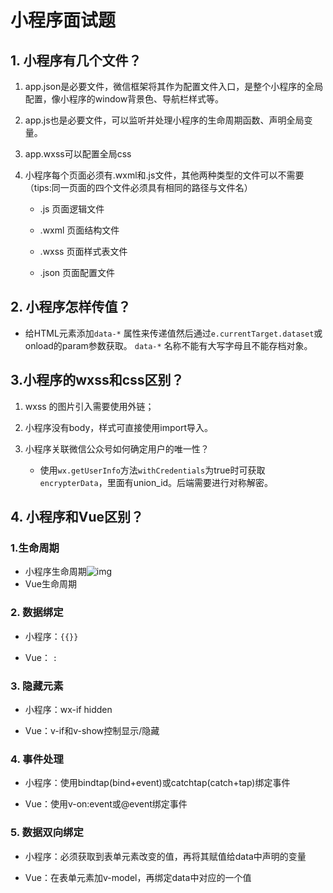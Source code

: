 # 小程序面试题

## 1. 小程序有几个文件？

1. app.json是必要文件，微信框架将其作为配置文件入口，是整个小程序的全局配置，像小程序的window背景色、导航栏样式等。

2. app.js也是必要文件，可以监听并处理小程序的生命周期函数、声明全局变量。

3. app.wxss可以配置全局css

4. 小程序每个页面必须有.wxml和.js文件，其他两种类型的文件可以不需要（tips:同一页面的四个文件必须具有相同的路径与文件名）

   - .js  页面逻辑文件

   - .wxml  页面结构文件

   - .wxss  页面样式表文件

   - .json  页面配置文件

     

## 2. 小程序怎样传值？

- 给HTML元素添加`data-*` 属性来传递值然后通过`e.currentTarget.dataset`或onload的param参数获取。
  `data-*` 名称不能有大写字母且不能存档对象。

## 3.小程序的wxss和css区别？

1. wxss 的图片引入需要使用外链；

2. 小程序没有body，样式可直接使用import导入。

3. 小程序关联微信公众号如何确定用户的唯一性？

   - 使用`wx.getUserInfo`方法`withCredentials`为true时可获取`encrypterData`，里面有union_id。后端需要进行对称解密。

     

## 4. 小程序和Vue区别？

### 1.生命周期

- 小程序生命周期![img](https://api2.mubu.com/v3/document_image/9f9f6cbc-cd16-47d5-9178-035de229f36e-17334654.jpg)
- Vue生命周期 

### 2. 数据绑定

- 小程序：`{{}}`

- Vue： `:` 

### 3. 隐藏元素

- 小程序：wx-if hidden

- Vue：v-if和v-show控制显示/隐藏

### 4. 事件处理

- 小程序：使用bindtap(bind+event)或catchtap(catch+tap)绑定事件

- Vue：使用v-on:event或@event绑定事件

### 5. 数据双向绑定

- 小程序：必须获取到表单元素改变的值，再将其赋值给data中声明的变量

- Vue：在表单元素加v-model，再绑定data中对应的一个值